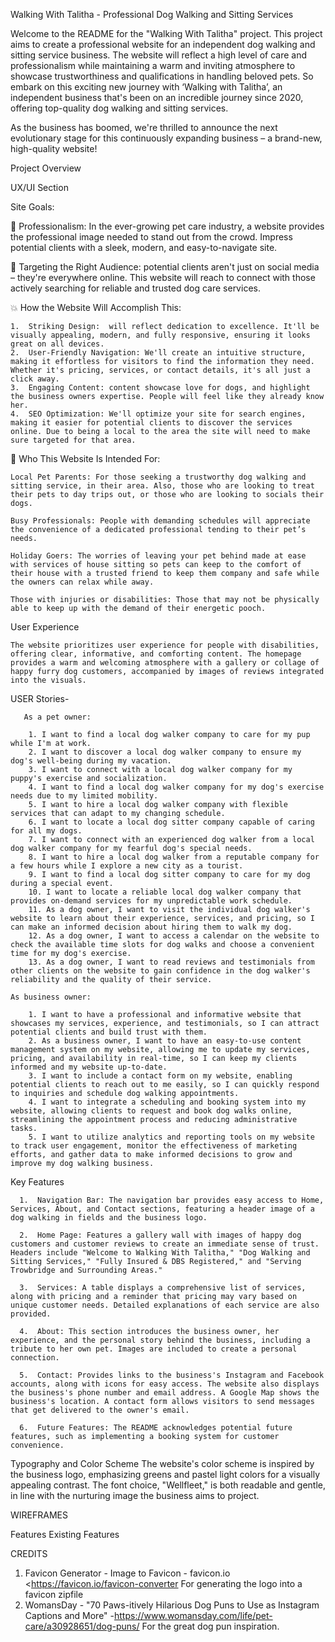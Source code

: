 Walking With Talitha - Professional Dog Walking and Sitting Services

Welcome to the README for the "Walking With Talitha" project. This project aims to create a professional website for an independent dog walking and sitting service business. The website will reflect a high level of care and professionalism while maintaining a warm and inviting atmosphere to showcase trustworthiness and qualifications in handling beloved pets.
So embark on this exciting new journey with ‘Walking with Talitha’, an independent business that's been on an incredible journey since 2020, offering top-quality dog walking and sitting services.

As the business has boomed, we're thrilled to announce the next evolutionary stage for this continuously expanding business – a brand-new, high-quality website!


Project Overview


UX/UI Section

Site Goals:

🐾 Professionalism: In the ever-growing pet care industry, a website provides the professional image needed to stand out from the crowd. Impress potential clients with a sleek, modern, and easy-to-navigate site.

🎯 Targeting the Right Audience:  potential clients aren't just on social media – they're everywhere online. This website will reach to connect with those actively searching for reliable and trusted dog care services.

💥 How the Website Will Accomplish This:

    1.	Striking Design:  will reflect dedication to excellence. It'll be visually appealing, modern, and fully responsive, ensuring it looks great on all devices.
    2.	User-Friendly Navigation: We'll create an intuitive structure, making it effortless for visitors to find the information they need. Whether it's pricing, services, or contact details, it's all just a click away.
    3.	Engaging Content: content showcase love for dogs, and highlight the business owners expertise. People will feel like they already know her.
    4.	SEO Optimization: We'll optimize your site for search engines, making it easier for potential clients to discover the services online. Due to being a local to the area the site will need to make sure targeted for that area.


🎉 Who This Website Is Intended For:

    Local Pet Parents: For those seeking a trustworthy dog walking and sitting service, in their area. Also, those who are looking to treat their pets to day trips out, or those who are looking to socials their dogs.

    Busy Professionals: People with demanding schedules will appreciate the convenience of a dedicated professional tending to their pet’s needs.

    Holiday Goers: The worries of leaving your pet behind made at ease with services of house sitting so pets can keep to the comfort of their house with a trusted friend to keep them company and safe while the owners can relax while away.

    Those with injuries or disabilities: Those that may not be physically able to keep up with the demand of their energetic pooch.


User Experience

    The website prioritizes user experience for people with disabilities, offering clear, informative, and comforting content. The homepage provides a warm and welcoming atmosphere with a gallery or collage of happy furry dog customers, accompanied by images of reviews integrated into the visuals.

USER Stories-

       As a pet owner:
       
        1. I want to find a local dog walker company to care for my pup while I'm at work.
        2. I want to discover a local dog walker company to ensure my dog's well-being during my vacation.
        3. I want to connect with a local dog walker company for my puppy's exercise and socialization.
        4. I want to find a local dog walker company for my dog's exercise needs due to my limited mobility.
        5. I want to hire a local dog walker company with flexible services that can adapt to my changing schedule.
        6. I want to locate a local dog sitter company capable of caring for all my dogs.
        7. I want to connect with an experienced dog walker from a local dog walker company for my fearful dog's special needs.
        8. I want to hire a local dog walker from a reputable company for a few hours while I explore a new city as a tourist.
        9. I want to find a local dog sitter company to care for my dog during a special event.
        10. I want to locate a reliable local dog walker company that provides on-demand services for my unpredictable work schedule.
        11. As a dog owner, I want to visit the individual dog walker's website to learn about their experience, services, and pricing, so I can make an informed decision about hiring them to walk my dog.
        12. As a dog owner, I want to access a calendar on the website to check the available time slots for dog walks and choose a convenient time for my dog's exercise.
        13. As a dog owner, I want to read reviews and testimonials from other clients on the website to gain confidence in the dog walker's reliability and the quality of their service.
         
    As business owner:
    
        1. I want to have a professional and informative website that showcases my services, experience, and testimonials, so I can attract potential clients and build trust with them.
        2. As a business owner, I want to have an easy-to-use content management system on my website, allowing me to update my services, pricing, and availability in real-time, so I can keep my clients informed and my website up-to-date.
        3. I want to include a contact form on my website, enabling potential clients to reach out to me easily, so I can quickly respond to inquiries and schedule dog walking appointments.
        4. I want to integrate a scheduling and booking system into my website, allowing clients to request and book dog walks online, streamlining the appointment process and reducing administrative tasks.
        5. I want to utilize analytics and reporting tools on my website to track user engagement, monitor the effectiveness of marketing efforts, and gather data to make informed decisions to grow and improve my dog walking business.  

Key Features

      1.  Navigation Bar: The navigation bar provides easy access to Home, Services, About, and Contact sections, featuring a header image of a dog walking in fields and the business logo.

      2.  Home Page: Features a gallery wall with images of happy dog customers and customer reviews to create an immediate sense of trust. Headers include "Welcome to Walking With Talitha," "Dog Walking and Sitting Services," "Fully Insured & DBS Registered," and "Serving Trowbridge and Surrounding Areas."

      3.  Services: A table displays a comprehensive list of services, along with pricing and a reminder that pricing may vary based on unique customer needs. Detailed explanations of each service are also provided.

      4.  About: This section introduces the business owner, her experience, and the personal story behind the business, including a tribute to her own pet. Images are included to create a personal connection.

      5.  Contact: Provides links to the business's Instagram and Facebook accounts, along with icons for easy access. The website also displays the business's phone number and email address. A Google Map shows the business's location. A contact form allows visitors to send messages that get delivered to the owner's email.

      6.  Future Features: The README acknowledges potential future features, such as implementing a booking system for customer convenience.
Typography and Color Scheme
The website's color scheme is inspired by the business logo, emphasizing greens and pastel light colors for a visually appealing contrast. The font choice, "Wellfleet," is both readable and gentle, in line with the nurturing image the business aims to project.



WIREFRAMES

Features 
Existing Features 




CREDITS 

1. Favicon Generator - Image to Favicon - favicon.io <https://favicon.io/favicon-converter
For generating the logo into a favicon zipfile
2. WomansDay - "70 Paws-itively Hilarious Dog Puns to Use as Instagram Captions and More" -<https://www.womansday.com/life/pet-care/a30928651/dog-puns/>
For the great dog pun inspiration.
